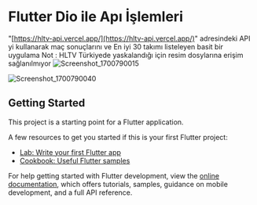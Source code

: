 # Flutter Dio ile Apı İşlemleri 

"[https://hltv-api.vercel.app/](https://hltv-api.vercel.app/)" adresindeki API yi kullanarak maç sonuçlarını ve En iyi 30 takımı listeleyen basit bir uygulama
Not : HLTV Türkiyede yaskalandığı için resim dosylarına erişim sağlanılmıyor 
![Screenshot_1700790015](https://github.com/Bego-db/Csgo-API/assets/120643757/6e374e4b-096e-4914-988c-ad280a0cd932)


![Screenshot_1700790040](https://github.com/Bego-db/Csgo-API/assets/120643757/bc0daa5b-1dcb-4d36-a886-bfb9f0c1b3ce![Screenshot_1700790040](https://github.com/Bego-db/Csgo-API/assets/120643757/4b672356-2203-40e6-83f8-b98c2e11abb3)
)


## Getting Started

This project is a starting point for a Flutter application.

A few resources to get you started if this is your first Flutter project:

- [Lab: Write your first Flutter app](https://docs.flutter.dev/get-started/codelab)
- [Cookbook: Useful Flutter samples](https://docs.flutter.dev/cookbook)

For help getting started with Flutter development, view the
[online documentation](https://docs.flutter.dev/), which offers tutorials,
samples, guidance on mobile development, and a full API reference.
